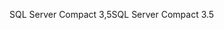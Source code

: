 <span data-ttu-id="8efca-101">SQL Server Compact 3,5</span><span class="sxs-lookup"><span data-stu-id="8efca-101">SQL Server Compact 3.5</span></span>